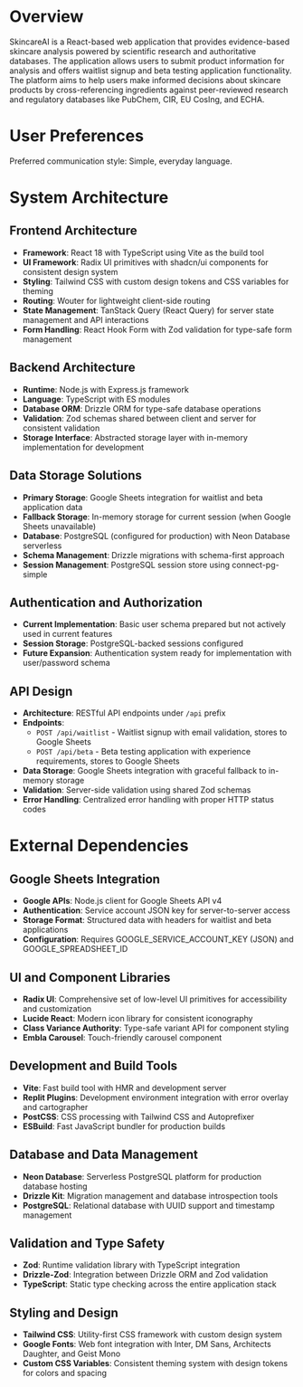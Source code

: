 # Overview

SkincareAI is a React-based web application that provides evidence-based skincare analysis powered by scientific research and authoritative databases. The application allows users to submit product information for analysis and offers waitlist signup and beta testing application functionality. The platform aims to help users make informed decisions about skincare products by cross-referencing ingredients against peer-reviewed research and regulatory databases like PubChem, CIR, EU CosIng, and ECHA.

# User Preferences

Preferred communication style: Simple, everyday language.

# System Architecture

## Frontend Architecture
- **Framework**: React 18 with TypeScript using Vite as the build tool
- **UI Framework**: Radix UI primitives with shadcn/ui components for consistent design system
- **Styling**: Tailwind CSS with custom design tokens and CSS variables for theming
- **Routing**: Wouter for lightweight client-side routing
- **State Management**: TanStack Query (React Query) for server state management and API interactions
- **Form Handling**: React Hook Form with Zod validation for type-safe form management

## Backend Architecture
- **Runtime**: Node.js with Express.js framework
- **Language**: TypeScript with ES modules
- **Database ORM**: Drizzle ORM for type-safe database operations
- **Validation**: Zod schemas shared between client and server for consistent validation
- **Storage Interface**: Abstracted storage layer with in-memory implementation for development

## Data Storage Solutions
- **Primary Storage**: Google Sheets integration for waitlist and beta application data
- **Fallback Storage**: In-memory storage for current session (when Google Sheets unavailable)
- **Database**: PostgreSQL (configured for production) with Neon Database serverless
- **Schema Management**: Drizzle migrations with schema-first approach
- **Session Management**: PostgreSQL session store using connect-pg-simple

## Authentication and Authorization
- **Current Implementation**: Basic user schema prepared but not actively used in current features
- **Session Storage**: PostgreSQL-backed sessions configured
- **Future Expansion**: Authentication system ready for implementation with user/password schema

## API Design
- **Architecture**: RESTful API endpoints under `/api` prefix
- **Endpoints**:
  - `POST /api/waitlist` - Waitlist signup with email validation, stores to Google Sheets
  - `POST /api/beta` - Beta testing application with experience requirements, stores to Google Sheets
- **Data Storage**: Google Sheets integration with graceful fallback to in-memory storage
- **Validation**: Server-side validation using shared Zod schemas
- **Error Handling**: Centralized error handling with proper HTTP status codes

# External Dependencies

## Google Sheets Integration
- **Google APIs**: Node.js client for Google Sheets API v4
- **Authentication**: Service account JSON key for server-to-server access
- **Storage Format**: Structured data with headers for waitlist and beta applications
- **Configuration**: Requires GOOGLE_SERVICE_ACCOUNT_KEY (JSON) and GOOGLE_SPREADSHEET_ID

## UI and Component Libraries
- **Radix UI**: Comprehensive set of low-level UI primitives for accessibility and customization
- **Lucide React**: Modern icon library for consistent iconography
- **Class Variance Authority**: Type-safe variant API for component styling
- **Embla Carousel**: Touch-friendly carousel component

## Development and Build Tools
- **Vite**: Fast build tool with HMR and development server
- **Replit Plugins**: Development environment integration with error overlay and cartographer
- **PostCSS**: CSS processing with Tailwind CSS and Autoprefixer
- **ESBuild**: Fast JavaScript bundler for production builds

## Database and Data Management
- **Neon Database**: Serverless PostgreSQL platform for production database hosting
- **Drizzle Kit**: Migration management and database introspection tools
- **PostgreSQL**: Relational database with UUID support and timestamp management

## Validation and Type Safety
- **Zod**: Runtime validation library with TypeScript integration
- **Drizzle-Zod**: Integration between Drizzle ORM and Zod validation
- **TypeScript**: Static type checking across the entire application stack

## Styling and Design
- **Tailwind CSS**: Utility-first CSS framework with custom design system
- **Google Fonts**: Web font integration with Inter, DM Sans, Architects Daughter, and Geist Mono
- **Custom CSS Variables**: Consistent theming system with design tokens for colors and spacing
